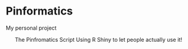 Pinformatics
============

My personal project
<ul> The Pinfromatics Script
Using R Shiny to let people actually use it!</ul>

